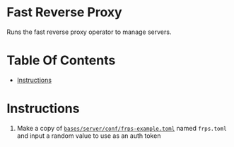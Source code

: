 # Fast Reverse Proxy
Runs the fast reverse proxy operator to manage servers.

# Table Of Contents
- [Instructions](#instructions)

# Instructions
1. Make a copy of [`bases/server/conf/frps-example.toml`](./bases/server/conf/frps-example.toml) named `frps.toml` and input a random value to use as an auth token